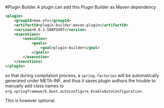#Plugin Builder
A plugin can add this Plugin Builder as Maven dependency 
```xml
<plugin>
    <groupId>moe.ofs</groupId>
    <artifactId>plugin-builder-maven-plugin</artifactId>
    <version>0.0.1-SNAPSHOT</version>
    <executions>
        <execution>
            <goals>
                <goal>plugin-builder</goal>
            </goals>
        </execution>
    </executions>
</plugin>
```
so that during compilation process, a `spring.factories` will be automatically generated under META-INF, and thus it saves plugin authors the trouble to manually add class names to `org.springframework.boot.autoconfigure.EnableAutoConfiguration`.

This is however optional.
